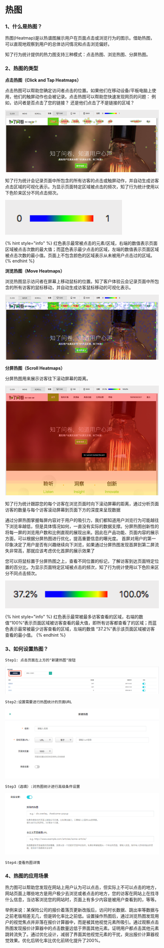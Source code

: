 # 热图

### 1、什么是热图？

热图\(Heatmap\)是以热谱图展示用户在页面点击或浏览行为的图示。借助热图，可以直观地观察到用户的总体访问情况和点击浏览偏好。

知了行为统计提供的热力图支持三种模式：点击热图、浏览热图、分屏热图。

### 2、热图的类型

**点击热图（Click and Tap Heatmaps）**

点击热图可以帮助您确定访问者点击的位置。如果他们在移动设备/平板电脑上使用，他们的触屏动作也会被记录。点击热图可以帮助您快速发现网页的问题： 例如，访问者是否点击了您的链接？ 还是他们点击了不是链接的区域？

![&#x70B9;&#x51FB;&#x70ED;&#x56FE;](../.gitbook/assets/tu-pian-1-shang-wu-10.54.06.png)

知了行为统计会记录页面中所包含的所有访客的点击或触屏动作，并自动生成访客点击区域的可视化表示。为显示页面特定区域被点击的频次，知了行为统计使用以下色阶来区分不同点击频次。

![&#x70B9;&#x51FB;/&#x6D4F;&#x89C8;&#x70ED;&#x56FE;&#x8272;&#x9636;&#x56FE;&#x4F8B;](../.gitbook/assets/tu-pian-2%20%282%29.png)

{% hint style="info" %}
红色表示最常被点击的元素/区域，右端的数值表示页面区域被点击次数的最大值；而蓝色表示最少点击的区域，左端的数值表示页面区域被点击次数的最小值。页面上不包含颜色的区域表示从未被用户点击过的区域。
{% endhint %}

**浏览热图（Move Heatmaps）**

浏览热图显示访问者在屏幕上移动鼠标的位置。知了客户体验云会记录页面中所包含的所有访客的鼠标移动，并自动生成访客鼠标移动的可视化表示。

![&#x6D4F;&#x89C8;&#x70ED;&#x56FE;](../.gitbook/assets/tu-pian-1.png)

**分屏热图（Scroll Heatmaps）**

分屏热图用来展示访客往下滚动屏幕的距离。

![&#x6EDA;&#x5C4F;&#x70ED;&#x56FE;](../.gitbook/assets/tu-pian-1%20%281%29.png)

知了行为统计跟踪您的每个访客在浏览页面时向下滚动屏幕的距离，通过分析页面访客的数量与每个访客滚动屏幕到页面下方的深度来呈现数据

通过分屏热图掌握每屏内容对于用户的吸引力，我们都知道用户浏览行为可能越往下浏览率越低，但是具体情况如何，一直没有实际的数据支撑。分屏热图创新性的将每一屏的浏览用户数和比例直观的展现出来。因此在产品功能、页面内容的展示方面，可以根据分屏热图进行优化，提高重要信息的曝光度。 首屏对用户的第一印象决定了用户是否有兴趣继续向下浏览，如果通过分屏热图发现首屏到第二屏流失非常高，那就应该考虑优化首屏的展示效果了

您可以将鼠标置于分屏热图之上，查看不同位置的标记，了解访客到达页面特定位置的百分比。为显示页面特定区域被点击的频次，知了行为统计使用以下色阶来区分不同点击频次。

![&#x6EDA;&#x5C4F;&#x70ED;&#x56FE;&#x8272;&#x9636;&#x56FE;&#x4F8B;](../.gitbook/assets/tu-pian-2%20%283%29.png)

{% hint style="info" %}
 红色表示最常被最多访客查看的区域，右端的数值“100%“表示页面区域被访客查看的最大值，即所有访客都查看了的区域；而蓝色表示最常被最少访客查看的区域，左端的数值 “37.2%”表示该页面区域被访客查看的最小值。
{% endhint %}

### 3、如何设置热图？

```text
Step1: 点击页面左上方的"新建热图"按钮
```

![&#x65B0;&#x5EFA;&#x70ED;&#x56FE;&#x9875;&#x9762;](../.gitbook/assets/ping-mu-kuai-zhao-20180813-xia-wu-6.04.30-fu-ben.png)

```text
Step2:设置需要进行热图统计的页面URL
```

![&#x65B0;&#x5EFA;&#x70ED;&#x56FE;-&#x57FA;&#x7840;&#x8BBE;&#x7F6E;](../.gitbook/assets/ping-mu-kuai-zhao-20180813-xia-wu-7.46.05.png)

```text
Step3（选填）:对热图统计进行高级条件设置
```

![&#x65B0;&#x5EFA;&#x70ED;&#x56FE;-&#x9AD8;&#x7EA7;&#x8BBE;&#x7F6E;](../.gitbook/assets/ping-mu-kuai-zhao-20180813-xia-wu-8.22.03.png)

```text
Step4:查看热图详情
```

  


### 4、热图的应用场景

热力图可以帮助您发现在网站上用户认为可以点击，但实际上不可以点击的地方，网站页面上哪些地方是用户极少去浏览或者点击的地方，您的访客在网站上在找寻什么信息，当访客浏览您的网站时，页面上有多少内容是被用户查看到的，等等。

举例来说：某保险公司的报价着落页更新改版后，访问时长数据、跳出率等数据与之前老版相差无几，但是转化率比之前低。设置操作热图后，通过浏览热图发现用户的视觉焦点并非落在报价计算器中，而是被其他视觉元素所吸引。通过观察点击热图发现报价计算器中的点击数量远低于界面其他元素。证明用户都点击其他元素跳转流失了。通过优化设计，减弱了界面其他视觉元素的干扰，突出报价计算器视觉效果。优化后转化率比优化前转化提升了200%。

